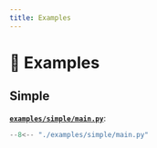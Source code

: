 ```yaml
---
title: Examples
---
```


# 🚸 Examples

## Simple

[**`examples/simple/main.py`**](https://github.com/bybatkhuu/module-python-logging/blob/main/examples/simple/main.py):

```python
--8<-- "./examples/simple/main.py"
```
